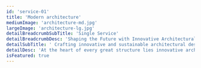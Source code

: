 ```yaml
---
id: 'service-01'
title: 'Modern architecture'
mediumImage: 'architecture-md.jpg'
largeImage: 'architecture-lg.jpg'
detailBreadcrumbSubTitle: 'Single Service'
detailBreadcrumbDesc: 'Shaping the Future with Innovative Architectural Design'
detailSubTitle: ' Crafting innovative and sustainable architectural designs with precision and excellence'
detailDesc: 'At the heart of every great structure lies innovative architecture. Our team specializes in crafting modern, sustainable designs that balance functionality with aesthetics. With cutting-edge technology, quality materials, and unmatched expertise, we bring your vision to life. From conceptual planning to the finest details, we ensure that every project reflects excellence and timeless elegance. Whether it is residential, commercial, or urban spaces, our architectural solutions are tailored to meet the unique needs of our clients, delivering spaces that inspire and endure.'
isFeatured: true
---
```

